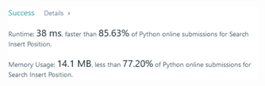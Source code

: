 ![Results of Search Insert](https://github.com/ccbrantley/LeetCode/blob/main/35-SearchInsert/image.png)
